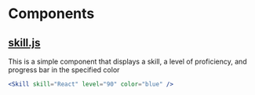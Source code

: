 # Components

## [skill.js](./skill.ts)
This is a simple component that displays a skill, a level of proficiency, and progress bar in the specified color

```jsx
<Skill skill="React" level="90" color="blue" />
```
